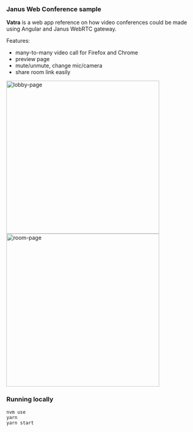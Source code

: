 ### Janus Web Conference sample

**Vatra** is a web app reference on how video conferences could be made using Angular and Janus WebRTC gateway.

Features:
* many-to-many video call for Firefox and Chrome
* preview page
* mute/unmute, change mic/camera
* share room link easily
<img width="400" alt="lobby-page" src="https://user-images.githubusercontent.com/54808/143438205-d2b0f3fb-13bd-4ff1-ade3-5c687b1aae04.png">
<img width="400" alt="room-page" src="https://user-images.githubusercontent.com/54808/143438527-4eaf1502-505c-4e9e-90af-f7175a4f39b1.png">



### Running locally

```
nvm use
yarn
yarn start
```
